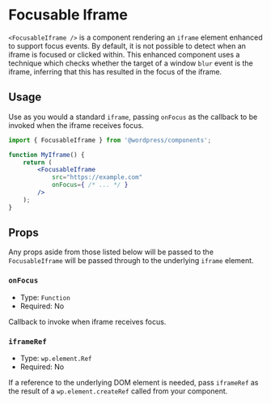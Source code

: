 Focusable Iframe
================

`<FocusableIframe />` is a component rendering an `iframe` element enhanced to support focus events. By default, it is not possible to detect when an iframe is focused or clicked within. This enhanced component uses a technique which checks whether the target of a window `blur` event is the iframe, inferring that this has resulted in the focus of the iframe.

## Usage

Use as you would a standard `iframe`, passing `onFocus` as the callback to be invoked when the iframe receives focus.

```jsx
import { FocusableIframe } from '@wordpress/components';

function MyIframe() {
	return (
		<FocusableIframe
			src="https://example.com"
			onFocus={ /* ... */ }
		/>
	);
}
```

## Props

Any props aside from those listed below will be passed to the `FocusableIframe` will be passed through to the underlying `iframe` element.

### `onFocus`

- Type: `Function`
- Required: No

Callback to invoke when iframe receives focus.

### `iframeRef`

- Type: `wp.element.Ref`
- Required: No

If a reference to the underlying DOM element is needed, pass `iframeRef` as the result of a `wp.element.createRef` called from your component.
